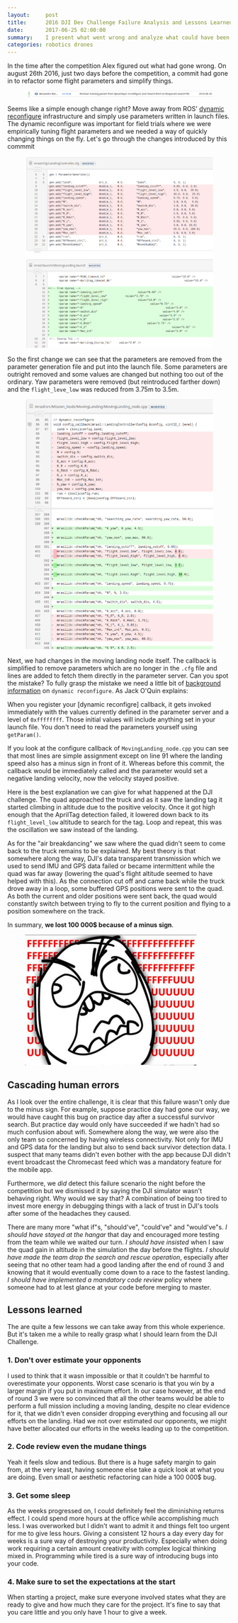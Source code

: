 ```yaml
---
layout:     post
title:      2016 DJI Dev Challenge Failure Analysis and Lessons Learned
date:       2017-06-25 02:00:00
summary:    I present what went wrong and analyze what could have been done better to prevent future catastrophes
categories: robotics drones
---
```

In the time after the competition Alex figured out what had gone wrong. On august 26th 2016, just two days before the competition, a commit had gone in to refactor some flight parameters and simplify things. 

<figure>
    <img src="/images/dji_final_commit.png" />
</figure>

Seems like a simple enough change right? Move away from ROS' [dynamic reconfigure](http://wiki.ros.org/dynamic_reconfigure) infrastructure and simply use parameters written in launch files. The dynamic reconfigure
was important for field trials where we were empirically tuning flight parameters and we needed a way of quickly changing things on the fly. Let's go through the changes introduced by this commmit

<figure>
    <img src="/images/dji_commit_change1.png"/>
</figure>

So the first change we can see that the parameters are removed from the parameter generation file and put into the launch file. Some parameters are outright removed and some values are changed but nothing too out of the ordinary. Yaw parameters were removed (but reintroduced farther down) and the `flight_leve_low` was reduced from 3.75m to 3.5m.

<figure>
    <img src="/images/dji_commit_change2.png"/>
</figure>

Next, we had changes in the moving landing node itself. The callback is simplified to remove parameters which are no longer in the `.cfg` file and lines are added to fetch them directly in the parameter server. Can you spot the mistake? To fully grasp the mistake we need a little bit of [background information](http://answers.ros.org/question/28327/dynamic-reconfigure-default-parameters/) on  `dynamic reconfigure`. As Jack O'Quin explains:

>
When you register your [dynamic reconfigre] callback, it gets invoked immediately with the values currently defined in the parameter server and a level of `0xffffffff`. Those initial values will include anything set in your launch file. You don't need to read the parameters yourself using `getParam()`.

If you look at the configure callback of `MovingLanding_node.cpp` you can see that most lines are simple assignment except on line 91 where the landing speed also has a minus sign in front of it. Whereas before this commit, the callback would be immediately called and the parameter would set a negative landing velocity, now the velocity stayed positive. 

Here is the best explanation we can give for what happened at the DJI challenge. The quad approached the truck and as it saw the landing tag it started climbing in altitude due to the positive velocity. Once it got high enough that the AprilTag detection failed, it lowered down back to its `flight_level_low` altitude to search for the tag. Loop and repeat, this was the oscillation we saw instead of the landing.

As for the "air breakdancing" we saw where the quad didn't seem to come back to the truck remains to be explained. My best theory is that somewhere along the way, DJI's data transparent transmission which we used to send IMU and GPS data failed or became intermittent while the quad was far away (lowering the quad's flight altitude seemed to have helped with this). As the connection cut off and came back while the truck drove away in a loop, some buffered GPS positions were sent to the quad. As both the current and older positions were sent back, the quad would constantly switch between trying to fly to the current position and flying to a position somewhere on the track.

In summary, **we lost 100 000$ because of a minus sign**.

<figure>
    <img src="/images/rage.png" />
</figure>

## Cascading human errors

As I look over the entire challenge, it is clear that this failure wasn't only due to the minus sign. For example, suppose practice day had gone our way, we would have caught this bug on practice day after a successful survivor search. But practice day would only have succeeded if we hadn't had so much confusion about wifi. Somewhere along the way, we were also the only team so concerned by having wireless connectivity. Not only for IMU and GPS data for the landing but also to send back survivor detection data. I suspect that many teams didn't even bother with the app because DJI didn't event broadcast the Chromecast feed which was a mandatory feature for the mobile app.

Furthermore, we *did* detect this failure scenario the night before the competition but we dismissed it by saying the DJI simulator wasn't behaving right. Why would we say that? A combination of being too tired to invest more energy in debugging things with a lack of trust in DJI's tools after some of the headaches they caused.

There are many more "what if"s, "should've", "could've" and "would've"s. *I should have stayed at the hangar* that day and encouraged more testing from the team while we waited our turn. *I should have insisted* when I saw the quad gain in altitude in the simulation the day before the flights. *I should have made the team drop the search and rescue operation*, especially after seeing that no other team had a good landing after the end of round 3 and knowing that it would eventually come down to a race to the fastest landing. *I should have implemented a mandatory code review* policy where someone had to at lest glance at your code before merging to master.


## Lessons learned

The are quite a few lessons we can take away from this whole experience. But it's taken me a while to really grasp what I should learn from the DJI Challenge.

### 1. Don't over estimate your opponents

I used to think that it wasn impossible or that it couldn't be harmful to overestimate your opponents. Worst case scenario is that you win by a larger margin if you put in maximum effort. In our case however, at the end of round 3 we were so convinced that all the other teams would be able to perform a full mission including a moving landing, despite no clear evidence for it, that we didn't even consider dropping everything and focusing all our efforts on the landing. Had we not over estimated our opponents, we might have better allocated our efforts in the weeks leading up to the competition.

### 2. Code review even the mudane things

Yeah it feels slow and tedious. But there is a huge safety margin to gain from, at the very least, having someone else take a quick look at what you are doing. Even small or aesthetic refactoring can hide a 100 000$ bug.

### 3. Get some sleep

As the weeks progressed on, I could definitely feel the diminishing returns effect. I could spend more hours at the office while accomplishing much less. I was overworked but I didn't want to admit it and things felt too urgent for me to give less hours. Giving a consistent 12 hours a day every day for weeks is a sure way of destroying your productivity. Especially when doing work requiring a certain amount creativity with complex logical thinking mixed in. Programming while tired is a sure way of introducing bugs into your code.

### 4. Make sure to set the expectations at the start

When starting a project, make sure everyone involved states what they are ready to give and how much they care for the project. It's fine to say that you care little and you only have 1 hour to give a week. 